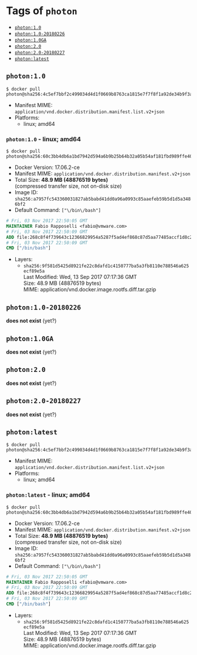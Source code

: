 <!-- THIS FILE IS GENERATED VIA './update-remote.sh' -->

# Tags of `photon`

-	[`photon:1.0`](#photon10)
-	[`photon:1.0-20180226`](#photon10-20180226)
-	[`photon:1.0GA`](#photon10ga)
-	[`photon:2.0`](#photon20)
-	[`photon:2.0-20180227`](#photon20-20180227)
-	[`photon:latest`](#photonlatest)

## `photon:1.0`

```console
$ docker pull photon@sha256:4c5ef7bbf2c499034d4d1f0669b8763ca1815e7f7f8f1a92de34b9f3a1c24012
```

-	Manifest MIME: `application/vnd.docker.distribution.manifest.list.v2+json`
-	Platforms:
	-	linux; amd64

### `photon:1.0` - linux; amd64

```console
$ docker pull photon@sha256:60c3bb4db6a1bd7942d594a6b9b25b64b32a05b54af181fbd989ffe4033d41de
```

-	Docker Version: 17.06.2-ce
-	Manifest MIME: `application/vnd.docker.distribution.manifest.v2+json`
-	Total Size: **48.9 MB (48876519 bytes)**  
	(compressed transfer size, not on-disk size)
-	Image ID: `sha256:a7957fc543360031827ab5babd41dd0a96a0993c85aaefeb59b5d1d5a3486bf2`
-	Default Command: `["\/bin\/bash"]`

```dockerfile
# Fri, 03 Nov 2017 22:50:05 GMT
MAINTAINER Fabio Rapposelli <fabio@vmware.com>
# Fri, 03 Nov 2017 22:50:09 GMT
ADD file:268c8f4f739643c12366829954a5287f5ad4ef868c87d5aa77485accf1d8c214 in / 
# Fri, 03 Nov 2017 22:50:09 GMT
CMD ["/bin/bash"]
```

-	Layers:
	-	`sha256:9f581d5425d8921fe22c8dafd1c4150777ba5a3fb8110e788546a625ecf89e5a`  
		Last Modified: Wed, 13 Sep 2017 07:17:36 GMT  
		Size: 48.9 MB (48876519 bytes)  
		MIME: application/vnd.docker.image.rootfs.diff.tar.gzip

## `photon:1.0-20180226`

**does not exist** (yet?)

## `photon:1.0GA`

**does not exist** (yet?)

## `photon:2.0`

**does not exist** (yet?)

## `photon:2.0-20180227`

**does not exist** (yet?)

## `photon:latest`

```console
$ docker pull photon@sha256:4c5ef7bbf2c499034d4d1f0669b8763ca1815e7f7f8f1a92de34b9f3a1c24012
```

-	Manifest MIME: `application/vnd.docker.distribution.manifest.list.v2+json`
-	Platforms:
	-	linux; amd64

### `photon:latest` - linux; amd64

```console
$ docker pull photon@sha256:60c3bb4db6a1bd7942d594a6b9b25b64b32a05b54af181fbd989ffe4033d41de
```

-	Docker Version: 17.06.2-ce
-	Manifest MIME: `application/vnd.docker.distribution.manifest.v2+json`
-	Total Size: **48.9 MB (48876519 bytes)**  
	(compressed transfer size, not on-disk size)
-	Image ID: `sha256:a7957fc543360031827ab5babd41dd0a96a0993c85aaefeb59b5d1d5a3486bf2`
-	Default Command: `["\/bin\/bash"]`

```dockerfile
# Fri, 03 Nov 2017 22:50:05 GMT
MAINTAINER Fabio Rapposelli <fabio@vmware.com>
# Fri, 03 Nov 2017 22:50:09 GMT
ADD file:268c8f4f739643c12366829954a5287f5ad4ef868c87d5aa77485accf1d8c214 in / 
# Fri, 03 Nov 2017 22:50:09 GMT
CMD ["/bin/bash"]
```

-	Layers:
	-	`sha256:9f581d5425d8921fe22c8dafd1c4150777ba5a3fb8110e788546a625ecf89e5a`  
		Last Modified: Wed, 13 Sep 2017 07:17:36 GMT  
		Size: 48.9 MB (48876519 bytes)  
		MIME: application/vnd.docker.image.rootfs.diff.tar.gzip

